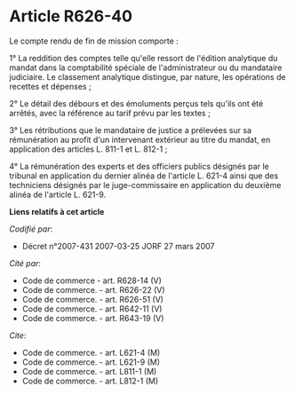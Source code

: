 # Article R626-40

Le compte rendu de fin de mission comporte :

1° La reddition des comptes telle qu'elle ressort de l'édition analytique du mandat dans la comptabilité spéciale de
l'administrateur ou du mandataire judiciaire. Le classement analytique distingue, par nature, les opérations de recettes et
dépenses ;

2° Le détail des débours et des émoluments perçus tels qu'ils ont été arrêtés, avec la référence au tarif prévu par les
textes ;

3° Les rétributions que le mandataire de justice a prélevées sur sa rémunération au profit d'un intervenant extérieur au
titre du mandat, en application des articles L. 811-1 et L. 812-1 ;

4° La rémunération des experts et des officiers publics désignés par le tribunal en application du dernier alinéa de
l'article L. 621-4 ainsi que des techniciens désignés par le juge-commissaire en application du deuxième alinéa de l'article
L. 621-9.

**Liens relatifs à cet article**

_Codifié par_:

  - Décret n°2007-431 2007-03-25 JORF 27 mars 2007

_Cité par_:

  - Code de commerce - art. R628-14 (V)
  - Code de commerce. - art. R626-22 (V)
  - Code de commerce. - art. R626-51 (V)
  - Code de commerce. - art. R642-11 (V)
  - Code de commerce. - art. R643-19 (V)

_Cite_:

  - Code de commerce. - art. L621-4 (M)
  - Code de commerce. - art. L621-9 (M)
  - Code de commerce. - art. L811-1 (M)
  - Code de commerce. - art. L812-1 (M)
